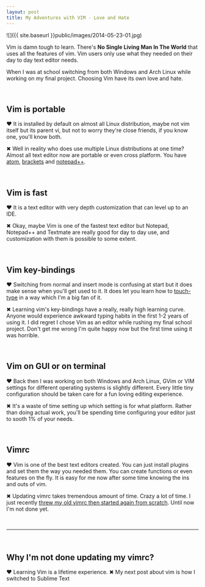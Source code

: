 ```yaml
---
layout: post
title: My Adventures with VIM - Love and Hate
---
```


![]({{ site.baseurl }}public/images/2014-05-23-01.jpg)

Vim is damn tough to learn. There's __No Single Living Man In The World__ that uses all the features of vim. Vim users only use what they needed on their day to day text editor needs.

<!--more-->

When I was at school switching from both Windows and Arch Linux while working on my final project. Choosing Vim have its own love and hate.

<br/>

## Vim is portable

♥ It is installed by default on almost all Linux distribution, maybe not vim itself but its parent vi, but not to worry they're close friends, if you know one, you'll know both.

✖ Well in reality who does use multiple Linux distributions at one time? Almost all text editor now are portable or even cross platform. You have [atom](http://atom.io), [brackets](http://brackets.io) and [notepad++](http://notepad-plus-plus.org).

<br/>

## Vim is fast

♥ It is a text editor with very depth customization that can level up to an IDE.

✖ Okay, maybe Vim is one of the fastest text editor but Notepad, Notepad++ and Textmate are really good for day to day use, and customization with them is possible to some extent.

<br/>

## Vim key-bindings

♥ Switching from normal and insert mode is confusing at start but it does make sense when you'll get used to it. It does let you learn how to [touch-type](http://monnoval.github.io/2014/03/17/how-important-is-touch-typing-to-a-programmer) in a way which I'm a big fan of it.

✖ Learning vim's key-bindings have a really, really high learning curve. Anyone would experience awkward typing habits in the first 1-2 years of using it. I did regret I chose Vim as an editor while rushing my final school project. Don't get me wrong I'm quite happy now but the first time using it was horrible.

<br/>

## Vim on GUI or on terminal

♥ Back then I was working on both Windows and Arch Linux, GVim or VIM settings for different operating systems is slightly different. Every little tiny configuration should be taken care for a fun loving editing experience.

✖ It's a waste of time setting up which setting is for what platform. Rather than doing actual work, you'll be spending time configuring your editor just to sooth 1% of your needs.

<br/>

## Vimrc

♥ Vim is one of the best text editors created. You can just install plugins and set them the way you needed them. You can create functions or even features on the fly. It is easy for me now after some time knowing the ins and outs of vim.

✖ Updating vimrc takes tremendous amount of time. Crazy a lot of time. I just recently [threw my old vimrc then started again from scratch](https://github.com/monnoval/dotvim). Until now I'm not done yet.

<br/>

----

<br/>

## Why I'm not done updating my vimrc?

♥ Learning Vim is a lifetime experience.
✖ My next post about vim is how I switched to Sublime Text
